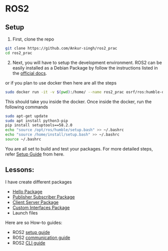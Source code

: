 # ROS2 

## Setup

1. First, clone the repo

```bash
git clone https://github.com/Ankur-singh/ros2_prac
cd ros2_prac
```

2. Next, you will have to setup the development environment. ROS2 can be easily installed as a Debian Package by follow the instructions listed in the [official docs](https://docs.ros.org/en/humble/Installation/Ubuntu-Install-Debians.html).

or if you plan to use docker then here are all the steps

```bash
sudo docker run -it -v $(pwd):/home/ --name ros2_prac osrf/ros:humble-desktop
```

This should take you inside the docker. Once inside the docker, run the following commands

```bash
sudo apt-get update
sudo apt install python3-pip
pip install setuptools==58.2.0
echo "source /opt/ros/humble/setup.bash" >> ~/.bashrc
echo "source /home/install/setup.bash" >> ~/.bashrc
source ~/.bashrc
```

You are all set to build and test your packages. For more detailed steps, refer [Setup Guide](/guides/setup.md) from here.

## Lessons:

I have create different packages

- [Hello Package](/src/hello_bot/)
- [Publisher Subscriber Package](/src/pub_sub_bot/)
- [Client Server Package](/src/client_server_bot/)
- [Custom Interfaces Package](/src/custom_interfaces/)
- Launch files

Here are so How-to guides:

- ROS2 [setup guide](/guides/setup.md)
- ROS2 [communication guide](/guides/communication.md)
- ROS2 [CLI guide](/guides/cli.md)